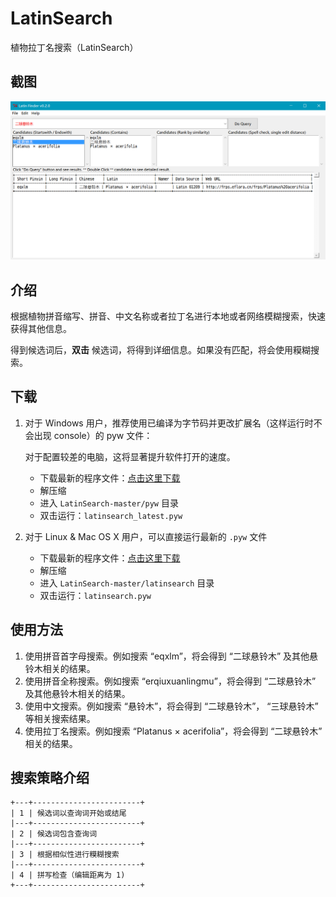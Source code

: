 LatinSearch
===========

植物拉丁名搜索（LatinSearch）

截图
---

![LatinSearch](resources/LatinSearch.png)

介绍
----

根据植物拼音缩写、拼音、中文名称或者拉丁名进行本地或者网络模糊搜索，快速获得其他信息。

得到候选词后，**双击** 候选词，将得到详细信息。如果没有匹配，将会使用糢糊搜索。

下载
---

1. 对于 Windows 用户，推荐使用已编译为字节码并更改扩展名（这样运行时不会出现 console）的 pyw 文件：

    对于配置较差的电脑，这将显著提升软件打开的速度。

    - 下载最新的程序文件：[点击这里下载](https://github.com/zxjsdp/LatinSearch/archive/master.zip)
    - 解压缩
    - 进入 `LatinSearch-master/pyw` 目录
    - 双击运行：`latinsearch_latest.pyw`

2. 对于 Linux & Mac OS X 用户，可以直接运行最新的 `.pyw` 文件

    - 下载最新的程序文件：[点击这里下载](https://github.com/zxjsdp/LatinSearch/archive/master.zip)
    - 解压缩
    - 进入 `LatinSearch-master/latinsearch` 目录
    - 双击运行：`latinsearch.pyw`

使用方法
-------

1. 使用拼音首字母搜索。例如搜索 “eqxlm”，将会得到 “二球悬铃木” 及其他悬铃木相关的结果。
2. 使用拼音全称搜索。例如搜索 “erqiuxuanlingmu”，将会得到 “二球悬铃木” 及其他悬铃木相关的结果。
3. 使用中文搜索。例如搜索 “悬铃木”，将会得到 “二球悬铃木”， “三球悬铃木” 等相关搜索结果。
4. 使用拉丁名搜索。例如搜索 “Platanus × acerifolia”，将会得到 “二球悬铃木” 相关的结果。

搜索策略介绍
----------

    +---+------------------------+
    | 1 | 候选词以查询词开始或结尾
    |---+------------------------+
    | 2 | 候选词包含查询词
    |---+------------------------+
    | 3 | 根据相似性进行糢糊搜索
    |---+------------------------+
    | 4 | 拼写检查（编辑距离为 1)
    +---+------------------------+

